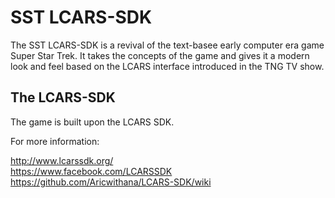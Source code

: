 SST LCARS-SDK
============

The SST LCARS-SDK is a revival of the text-basee early computer era game Super Star Trek. It takes the concepts of the game and gives it a modern look and feel based on the LCARS interface introduced in the TNG TV show.

## The LCARS-SDK

The game is built upon the LCARS SDK.

For more information:

http://www.lcarssdk.org/ <br>
https://www.facebook.com/LCARSSDK <br>
https://github.com/Aricwithana/LCARS-SDK/wiki <br>


